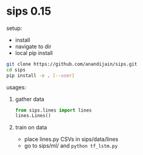 # sips 0.15

setup:

- install
- navigate to dir
- local pip install

```bash
git clone https://github.com/anandijain/sips.git
cd sips
pip install -e . [--user]
```

usages:

1. gather data

    ```python
    from sips.lines import lines
    lines.Lines()
    ```

2. train on data

    - place lines.py CSVs in sips/data/lines
    - go to sips/ml/ and `python tf_lstm.py`
